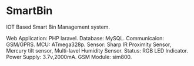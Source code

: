 # SmartBin
IOT Based Smart Bin Management system.

Web Application: PHP laravel.
Database: MySQL.
Communicaion: GSM/GPRS.
MCU: ATmega328p.
Sensor: Sharp IR Proximity Sensor,
        Mercury tilt sensor,
        Multi-lavel Humidity Sensor.
Status: RGB LED Indicator.
Power Supply: 3.7v,2000mA.
GSM Module: sim800.
